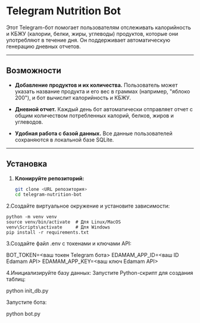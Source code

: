 # Telegram Nutrition Bot

Этот Telegram-бот помогает пользователям отслеживать калорийность и КБЖУ (калории, белки, жиры, углеводы) продуктов, которые они употребляют в течение дня. Он поддерживает автоматическую генерацию дневных отчетов.

---

## Возможности

- **Добавление продуктов и их количества.**
  Пользователь может указать название продукта и его вес в граммах (например, "яблоко 200"), и бот вычислит калорийность и КБЖУ.
  
- **Дневной отчет.**
  Каждый день бот автоматически отправляет отчет с общим количеством потребленных калорий, белков, жиров и углеводов.

- **Удобная работа с базой данных.**
  Все данные пользователей сохраняются в локальной базе SQLite.

---

## Установка

1. **Клонируйте репозиторий:**
   ```bash
   git clone <URL репозитория>
   cd telegram-nutrition-bot

2.Создайте виртуальное окружение и установите зависимости:

    python -m venv venv
    source venv/bin/activate  # Для Linux/MacOS
    venv\Scripts\activate     # Для Windows
    pip install -r requirements.txt

3.Создайте файл .env с токенами и ключами API:

BOT_TOKEN=<ваш токен Telegram бота>
EDAMAM_APP_ID=<ваш ID Edamam API>
EDAMAM_APP_KEY=<ваш ключ Edamam API>

4.Инициализируйте базу данных: Запустите Python-скрипт для создания таблиц:

python init_db.py


Запустите бота:

python bot.py
